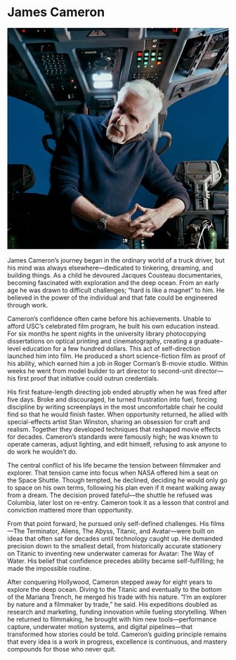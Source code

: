 # James Cameron
![Picture of James Cameron in a cockpit](https://raw.githubusercontent.com/LucasNseyep/founders-x-versal/refs/heads/master/newsletter/content/images/james_cameron.png)

James Cameron’s journey began in the ordinary world of a truck driver, but his mind was always elsewhere—dedicated to tinkering, dreaming, and building things. As a child he devoured Jacques Cousteau documentaries, becoming fascinated with exploration and the deep ocean. From an early age he was drawn to difficult challenges; “hard is like a magnet” to him. He believed in the power of the individual and that fate could be engineered through work.

Cameron’s confidence often came before his achievements. Unable to afford USC’s celebrated film program, he built his own education instead. For six months he spent nights in the university library photocopying dissertations on optical printing and cinematography, creating a graduate-level education for a few hundred dollars. This act of self-direction launched him into film. He produced a short science-fiction film as proof of his ability, which earned him a job in Roger Corman’s B-movie studio. Within weeks he went from model builder to art director to second-unit director—his first proof that initiative could outrun credentials.

His first feature-length directing job ended abruptly when he was fired after five days. Broke and discouraged, he turned frustration into fuel, forcing discipline by writing screenplays in the most uncomfortable chair he could find so that he would finish faster. When opportunity returned, he allied with special-effects artist Stan Winston, sharing an obsession for craft and realism. Together they developed techniques that reshaped movie effects for decades. Cameron’s standards were famously high; he was known to operate cameras, adjust lighting, and edit himself, refusing to ask anyone to do work he wouldn’t do.

The central conflict of his life became the tension between filmmaker and explorer. That tension came into focus when NASA offered him a seat on the Space Shuttle. Though tempted, he declined, deciding he would only go to space on his own terms, following his plan even if it meant walking away from a dream. The decision proved fateful—the shuttle he refused was Columbia, later lost on re-entry. Cameron took it as a lesson that control and conviction mattered more than opportunity.

From that point forward, he pursued only self-defined challenges. His films—The Terminator, Aliens, The Abyss, Titanic, and Avatar—were built on ideas that often sat for decades until technology caught up. He demanded precision down to the smallest detail, from historically accurate stationery on Titanic to inventing new underwater cameras for Avatar: The Way of Water. His belief that confidence precedes ability became self-fulfilling; he made the impossible routine.

After conquering Hollywood, Cameron stepped away for eight years to explore the deep ocean. Diving to the Titanic and eventually to the bottom of the Mariana Trench, he merged his trade with his nature. “I’m an explorer by nature and a filmmaker by trade,” he said. His expeditions doubled as research and marketing, funding innovation while fueling storytelling. When he returned to filmmaking, he brought with him new tools—performance capture, underwater motion systems, and digital pipelines—that transformed how stories could be told. Cameron’s guiding principle remains that every idea is a work in progress, excellence is continuous, and mastery compounds for those who never quit.

